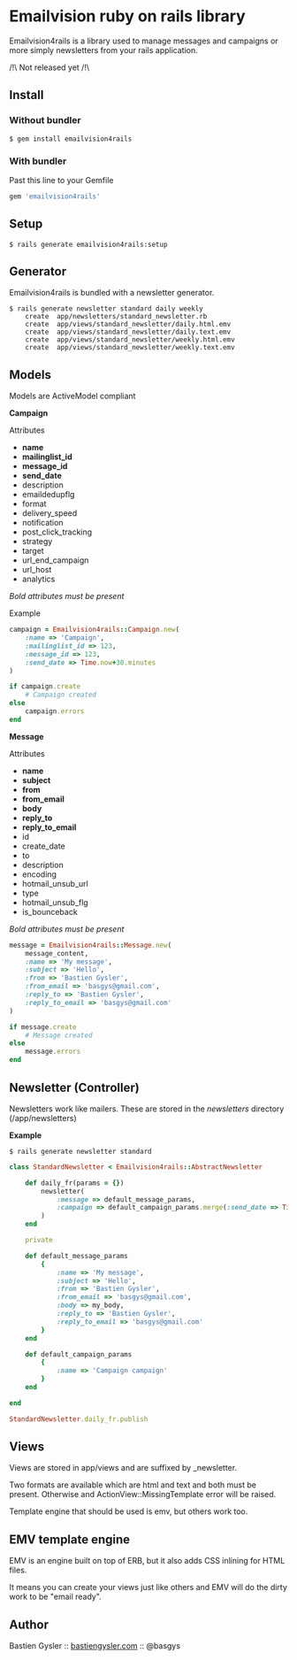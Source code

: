 Emailvision ruby on rails library
=================================

Emailvision4rails is a library used to manage messages and campaigns or more simply newsletters from your rails application.

/!\ Not released yet /!\

Install
-------

### Without bundler

```shell
$ gem install emailvision4rails
```

### With bundler

Past this line to your Gemfile

```ruby
gem 'emailvision4rails'
```

Setup
-----

```shell
$ rails generate emailvision4rails:setup
```

Generator
---------

Emailvision4rails is bundled with a newsletter generator.

```shell
$ rails generate newsletter standard daily weekly
	create  app/newsletters/standard_newsletter.rb
	create  app/views/standard_newsletter/daily.html.emv
	create  app/views/standard_newsletter/daily.text.emv
	create  app/views/standard_newsletter/weekly.html.emv
	create  app/views/standard_newsletter/weekly.text.emv
```

Models
------

Models are ActiveModel compliant

**Campaign**

Attributes

*   **name**
*   **mailinglist_id**
*   **message_id**
*   **send_date**
*   description
*   emaildedupflg 
*   format 
*   delivery_speed 
*   notification
*   post_click_tracking
*   strategy
*   target
*   url_end_campaign
*   url_host
*   analytics

*Bold attributes must be present*

Example

```ruby
campaign = Emailvision4rails::Campaign.new(
	:name => 'Campaign',
	:mailinglist_id => 123,
	:message_id => 123,
	:send_date => Time.now+30.minutes
)

if campaign.create
	# Campaign created
else
	campaign.errors
end
```

**Message**

Attributes

*   **name**
*   **subject**
*   **from**
*   **from_email**
*   **body**
*   **reply_to**
*   **reply_to_email**
*   id
*   create_date
*   to 
*   description
*   encoding
*   hotmail_unsub_url
*   type
*   hotmail_unsub_flg
*   is_bounceback

*Bold attributes must be present*

```ruby
message = Emailvision4rails::Message.new(
	message_content,
	:name => 'My message',
	:subject => 'Hello',
	:from => 'Bastien Gysler', 
	:from_email => 'basgys@gmail.com',
	:reply_to => 'Bastien Gysler',
	:reply_to_email => 'basgys@gmail.com'
)

if message.create
	# Message created
else
	message.errors
end
```

Newsletter (Controller)
-----------------------

Newsletters work like mailers. These are stored in the *newsletters* directory (/app/newsletters)

**Example**

```shell
$ rails generate newsletter standard
```

```ruby
class StandardNewsletter < Emailvision4rails::AbstractNewsletter

	def daily_fr(params = {})
		newsletter(
			:message => default_message_params,
			:campaign => default_campaign_params.merge(:send_date => Time.now+1.day, :mailinglist_id => 123)
		)
	end

	private

	def default_message_params
		{
			:name => 'My message',
			:subject => 'Hello',
			:from => 'Bastien Gysler', 
			:from_email => 'basgys@gmail.com',
			:body => my_body,
			:reply_to => 'Bastien Gysler',
			:reply_to_email => 'basgys@gmail.com'
		}
	end

	def default_campaign_params
		{
			:name => 'Campaign campaign'
		}
	end

end
```

```ruby
StandardNewsletter.daily_fr.publish
```

Views
-----

Views are stored in app/views and are suffixed by _newsletter.

Two formats are available which are html and text and both must be present. Otherwise and ActionView::MissingTemplate error will be raised.

Template engine that should be used is emv, but others work too.

EMV template engine
-------------------

EMV is an engine built on top of ERB, but it also adds CSS inlining for HTML files.

It means you can create your views just like others and EMV will do the dirty work to be "email ready".

Author
------

Bastien Gysler :: [bastiengysler.com](http://www.bastiengysler.com/) :: @basgys